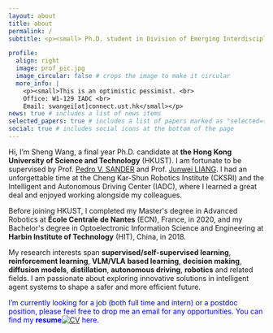 ```yaml
---
layout: about
title: about
permalink: /
subtitle: <p><small> Ph.D. student in Division of Emerging Interdisciplinary Areas • The Hong Kong University of Science and Technology</small></p>

profile:
  align: right
  image: prof_pic.jpg
  image_circular: false # crops the image to make it circular
  more_info: |
    <p><small>This is an optimistic pessimist. <br>
    Office: W1-129 IADC <br>
    Email: swangei[at]connect.ust.hk</small></p>
news: true # includes a list of news items
selected_papers: true # includes a list of papers marked as "selected={true}"
social: true # includes social icons at the bottom of the page
---
```

Hi, I’m Sheng Wang, a final year Ph.D. candidate at **the Hong Kong University of Science and Technology** (HKUST). I am fortunate to be supervised by Prof. [Pedro V. SANDER](https://www.cse.ust.hk/~psander/) and Prof. [Junwei LIANG](https://junweiliang.me/). I had an unforgettable time at the Cheng Kar-Shun Robotics Institute (CKSRI) and the Intelligent and Autonomous Driving Center (IADC), where I learned a great deal and enjoyed working alongside my colleagues.

Before joining HKUST, I completed my Master's degree in Advanced Robotics at **École Centrale de Nantes** (ECN), France, in 2020, and my Bachelor's degree in Optoelectronic Information Science and Engineering at **Harbin Institute of Technology** (HIT), China, in 2018.

My research interests span **supervised/self-supervised learning**, **reinforcement learning**, **VLM/VLA based learning**, **decision making**, **diffusion models**, **distillation**, **autonomous driving**, **robotics** and related fields. I am passionate about exploring innovative solutions in intelligent agent systems to shape a safer and more efficient future. 

<p style="color: blue;">I’m currently looking for a job (both full time and intern) or a postdoc position, please feel free to drop me an email for any opportunities. You can find my <strong>resume</strong><a href="assets/pdf/Sheng_WANG_CV.pdf"><img src="https://img.icons8.com/material-outlined/24/000000/resume.png" alt="CV"></a> here.</p>

